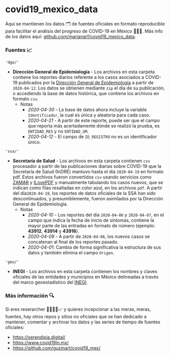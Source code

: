 # covid19_mexico_data

Aquí se mantienen los datos 🗂️ de fuentes oficiales en formato reproducible para facilitar el análisis del progreso de COVID-19 en México 🦠🇲🇽. Más info de los datos aquí: [github.com/marianarf/covid19_mexico_data](https://github.com/marianarf/covid19_mexico_data).

### Fuentes 📈

``'dge/'``
+ **Dirección General de Epidemiología** - Los archivos en esta carpeta contiene los reportes diarios referente a los casos asociados a COVID-19 publicados por la [Dirección General de Epidemiología](https://www.gob.mx/salud/documentos/datos-abiertos-152127) a partir de ``2020-04-12``. Los datos se obtienen mediante ``zip`` el día de su publicación, o accediendo la base de datos histórica, que contiene los archivos en formato ``csv``.
  + Notas
    + _2020-04-30_ - La base de datos ahora incluye la variable ``Identificador``, la cual es única y aleatoria para cada caso.
    + _2020-04-21_ - A partir de este reporte, puede ser que el campo que reporta más acertadamente dónde se realizó la prueba, es ``ENTIDAD_RES`` y no ``ENTIDAD_UM``.
    + _2020-04-12_ - El campo de ``ID_REGISTRO`` no es un identificador único.

``'ssa/'``
+ **Secretaría de Salud** - 
Los archivos en esta carpeta contienen ``csv`` procesador a partir de las publicaciones diarias sobre COVID-19 que la Secretaría de Salud (InDRE) mantuvo hasta el día ``2020-04-19`` en formato pdf. Estos archivos fueron convertidos `csv` usando servicios como [ZAMAR](https://www.zamzar.com) y [ILovePDF](https://www.ilovepdf.com) y manualmente tabulando los casos nuevos, que se indican como filas resaltadas en color azul, en los archivos ``pdf``. A partir del día``2020-04-19``, los reportes de datos oficiales de la SSA han sido descontinuados, y presumiblemente, fueron asimilados por la Dirección General de Epidemiología.
  + Notas
    + _2020-04-10_ - Los reportes del día ``2020-04-06`` y ``2020-04-07``, en el campo que indica la fecha de inicio de síntomas, contiene la mayor parte de las entradas en formato de número (ejemplo: **43912**, **43914** y **43916**).
    + _2020-04-09_ - A partir de `2020-04-06`, los nuevos casos se concatenan al final de los reportes pasado.
    + _2020-04-01_:  Cambia de forma significativa la estructura de sus datos y también elimina el campo `Origen`.

``'geo/'``
+ **INEGI** - 
Los archivos en esta carpeta contienen los nombres y claves oficiales de las entidades y municipios en México delineadas a través del marco geoestadístico del [INEGI](https://www.inegi.org.mx/app/biblioteca/ficha.html?upc=889463142683).
	
### Más información 🔍

Si eres reserarcher 👩‍🔬👨‍🔬📈 y quieres incepcionar a las meras, meras, fuentes, hay otros repos y sitios no oficiales que se han dedicado a mantener,  comentar y archivar los datos y las series de tiempo de fuentes oficiales:

* https://serendipia.digital/
* https://www.covid19in.mx/
* https://github.com/guzmart/covid19_mex/
